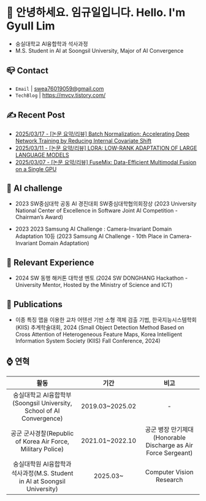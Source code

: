 
# 👋 안녕하세요. 임규일입니다. Hello. I'm GyuIl Lim

- 숭실대학교 AI융합학과 석사과정
- M.S. Student in AI at Soongsil University, Major of AI Convergence


## 📪 Contact

- `Email` | swea76019059@gmail.com
- `TechBlog` | <a href="https://stg0123.github.io/" target="_blank">https://mvcv.tistory.com/</a>


## ✍️ Recent Post 
- [2025/03/17 - [논문 요약/리뷰] Batch Normalization: Accelerating Deep Network Training by Reducing Internal Covariate Shift](https://mvcv.tistory.com/75) <br/>
- [2025/03/11 - [논문 요약/리뷰] LORA: LOW-RANK ADAPTATION OF LARGE LANGUAGE MODELS](https://mvcv.tistory.com/74) <br/>
- [2025/03/07 - [논문 요약/리뷰] FuseMix: Data-Efficient Multimodal Fusion on a Single GPU](https://mvcv.tistory.com/73) <br/>


## 🏁 AI challenge
- 2023 SW중심대학 공동 AI 경진대회 SW중심대학협의회장상
(2023 University National Center of Excellence in Software Joint AI Competition - Chairman’s Award)

- 2023 2023 Samsung AI Challenge : Camera-Invariant Domain Adaptation 10등
(2023 Samsung AI Challenge - 10th Place in Camera-Invariant Domain Adaptation)

## 🌟 Relevant Experience
- 2024 SW 동행 해커톤 대학생 멘토
(2024 SW DONGHANG Hackathon - University Mentor, Hosted by the Ministry of Science and ICT)

## 📜 Publications
- 이종 특징 맵을 이용한 교차 어텐션 기반 소형 객체 검출 기법, 한국지능시스템학회(KIIS) 추계학술대회, 2024
(Small Object Detection Method Based on Cross Attention of Heterogeneous Feature Maps, Korea Intelligent Information System Society (KIIS) Fall Conference, 2024)

## ⌚ 연혁<br/>
|활동|기간|비고|
|:---:|:---:|:---:|
|숭실대학교 AI융합학부(Soongsil University, School of AI Convergence)|2019.03~2025.02 |-|
|공군 군사경찰(Republic of Korea Air Force, Military Police) |2021.01~2022.10|공군 병장 만기제대(Honorable Discharge as Air Force Sergeant)|
|숭실대학원 AI융합학과 석사과정(M.S. Student in AI at Soongsil University) | 2025.03~ |Computer Vision Research| 


